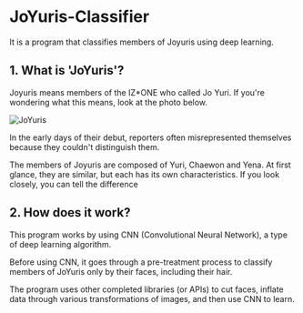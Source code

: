 # JoYuris-Classifier

It is a program that classifies members of Joyuris using deep learning.

## 1. What is 'JoYuris'?

Joyuris means members of the IZ*ONE who called Jo Yuri.
If you're wondering what this means, look at the photo below.

![JoYuris](https://raw.githubusercontent.com/inerplat/JoYuris-Classifier/master/0.%20Document/images/JoYuris.jpg)

In the early days of their debut, reporters often misrepresented themselves because they couldn't distinguish them.

The members of Joyuris are composed of Yuri, Chaewon and Yena. At first glance, they are similar, but each has its own characteristics. If you look closely, you can tell the difference

## 2. How does it work?

This program works by using CNN (Convolutional Neural Network), a type of deep learning algorithm.

Before using CNN, it goes through a pre-treatment process to classify members of JoYuris only by their faces, including their hair.

The program uses other completed libraries (or APIs) to cut faces, inflate data through various transformations of images, and then use CNN to learn.
